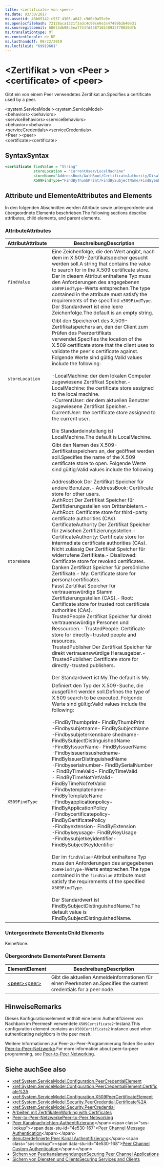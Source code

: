 ```yaml
---
title: <certificate> von <peer>
ms.date: 03/30/2017
ms.assetid: 48b69142-c957-4305-a042-c9d0c9a55c0e
ms.openlocfilehash: 72128aca1321f3adc4c99ce0e3a47489b1640e31
ms.sourcegitcommit: 68653db98c5ea7744fd438710248935f70020dfb
ms.translationtype: MT
ms.contentlocale: de-DE
ms.lasthandoff: 08/22/2019
ms.locfileid: "69919601"
---
```

# <a name="certificate-of-peer"></a><span data-ttu-id="4e530-102">\<Zertifikat > von \<Peer ></span><span class="sxs-lookup"><span data-stu-id="4e530-102">\<certificate> of \<peer></span></span>
<span data-ttu-id="4e530-103">Gibt ein von einem Peer verwendetes Zertifikat an.</span><span class="sxs-lookup"><span data-stu-id="4e530-103">Specifies a certificate used by a peer.</span></span>  
  
 <span data-ttu-id="4e530-104">\<system.ServiceModel></span><span class="sxs-lookup"><span data-stu-id="4e530-104">\<system.ServiceModel></span></span>  
<span data-ttu-id="4e530-105">\<behaviors></span><span class="sxs-lookup"><span data-stu-id="4e530-105">\<behaviors></span></span>  
<span data-ttu-id="4e530-106">\<serviceBehaviors></span><span class="sxs-lookup"><span data-stu-id="4e530-106">\<serviceBehaviors></span></span>  
<span data-ttu-id="4e530-107">\<behavior></span><span class="sxs-lookup"><span data-stu-id="4e530-107">\<behavior></span></span>  
<span data-ttu-id="4e530-108">\<serviceCredentials></span><span class="sxs-lookup"><span data-stu-id="4e530-108">\<serviceCredentials></span></span>  
<span data-ttu-id="4e530-109">\<Peer ></span><span class="sxs-lookup"><span data-stu-id="4e530-109">\<peer></span></span>  
<span data-ttu-id="4e530-110">\<certificate></span><span class="sxs-lookup"><span data-stu-id="4e530-110">\<certificate></span></span>  
  
## <a name="syntax"></a><span data-ttu-id="4e530-111">Syntax</span><span class="sxs-lookup"><span data-stu-id="4e530-111">Syntax</span></span>  
  
```xml  
<certificate findValue = "String"
             storeLocation = "CurrentUser/LocalMachine"
             storeName="AddressBook/AuthRoot/CertificateAuthority/Disallowed/My/Root/TrustedPeople/TrustedPublisher"
             X509FindType="FindByThumbPrint/FindBySubjectName/FindBySubjectDistinguishedName/FindByIssuerName/FindByIssuerDistinguishedName/FindBySerialNumber/FindByTimeValid/FindByTimeNotYetValid/FindByTemplateName/FindByApplicationPolicy/FindByCertificatePolicy/FindByExtension/FindByKeyUsage/FindBySubjectKeyIdentifier" />
```  
  
## <a name="attributes-and-elements"></a><span data-ttu-id="4e530-112">Attribute und Elemente</span><span class="sxs-lookup"><span data-stu-id="4e530-112">Attributes and Elements</span></span>  
 <span data-ttu-id="4e530-113">In den folgenden Abschnitten werden Attribute sowie untergeordnete und übergeordnete Elemente beschrieben.</span><span class="sxs-lookup"><span data-stu-id="4e530-113">The following sections describe attributes, child elements, and parent elements.</span></span>  
  
### <a name="attributes"></a><span data-ttu-id="4e530-114">Attribute</span><span class="sxs-lookup"><span data-stu-id="4e530-114">Attributes</span></span>  
  
|<span data-ttu-id="4e530-115">Attribut</span><span class="sxs-lookup"><span data-stu-id="4e530-115">Attribute</span></span>|<span data-ttu-id="4e530-116">Beschreibung</span><span class="sxs-lookup"><span data-stu-id="4e530-116">Description</span></span>|  
|---------------|-----------------|  
|`findValue`|<span data-ttu-id="4e530-117">Eine Zeichenfolge, die den Wert angibt, nach dem im X.509-Zertifikatspeicher gesucht werden soll.</span><span class="sxs-lookup"><span data-stu-id="4e530-117">A string that contains the value to search for in the X.509 certificate store.</span></span> <span data-ttu-id="4e530-118">Der in diesem Attribut enthaltene Typ muss den Anforderungen des angegebenen `x509FindType`-Werts entsprechen.</span><span class="sxs-lookup"><span data-stu-id="4e530-118">The type contained in the attribute must satisfy the requirements of the specified `x509FindType`.</span></span> <span data-ttu-id="4e530-119">Der Standardwert ist eine leere Zeichenfolge.</span><span class="sxs-lookup"><span data-stu-id="4e530-119">The default is an empty string.</span></span>|  
|`storeLocation`|<span data-ttu-id="4e530-120">Gibt den Speicherort des X.509-Zertifikatspeichers an, den der Client zum Prüfen des Peerzertifikats verwendet.</span><span class="sxs-lookup"><span data-stu-id="4e530-120">Specifies the location of the X.509 certificate store that the client uses to validate the peer's certificate against.</span></span> <span data-ttu-id="4e530-121">Folgende Werte sind gültig:</span><span class="sxs-lookup"><span data-stu-id="4e530-121">Valid values include the following:</span></span><br /><br /> <span data-ttu-id="4e530-122">-LocalMachine: der dem lokalen Computer zugewiesene Zertifikat Speicher.</span><span class="sxs-lookup"><span data-stu-id="4e530-122">-   LocalMachine: the certificate store assigned to the local machine.</span></span><br /><span data-ttu-id="4e530-123">-CurrentUser: der dem aktuellen Benutzer zugewiesene Zertifikat Speicher.</span><span class="sxs-lookup"><span data-stu-id="4e530-123">-   CurrentUser: the certificate store assigned to the current user.</span></span><br /><br /> <span data-ttu-id="4e530-124">Die Standardeinstellung ist LocalMachine.</span><span class="sxs-lookup"><span data-stu-id="4e530-124">The default is LocalMachine.</span></span>|  
|`storeName`|<span data-ttu-id="4e530-125">Gibt den Namen des X.509-Zertifikatsspeichers an, der geöffnet werden soll.</span><span class="sxs-lookup"><span data-stu-id="4e530-125">Specifies the name of the X.509 certificate store to open.</span></span> <span data-ttu-id="4e530-126">Folgende Werte sind gültig:</span><span class="sxs-lookup"><span data-stu-id="4e530-126">Valid values include the following:</span></span><br /><br /> <span data-ttu-id="4e530-127">AddressBook Der Zertifikat Speicher für andere Benutzer.</span><span class="sxs-lookup"><span data-stu-id="4e530-127">-   AddressBook: Certificate store for other users.</span></span><br /><span data-ttu-id="4e530-128">AuthRoot Der Zertifikat Speicher für Zertifizierungsstellen von Drittanbietern.</span><span class="sxs-lookup"><span data-stu-id="4e530-128">-   AuthRoot: Certificate store for third-party certificate authorities (CAs).</span></span><br /><span data-ttu-id="4e530-129">CertificateAuthority Der Zertifikat Speicher für zwischen Zertifizierungsstellen.</span><span class="sxs-lookup"><span data-stu-id="4e530-129">-   CertificateAuthority: Certificate store for intermediate certificate authorities (CAs).</span></span><br /><span data-ttu-id="4e530-130">Nicht zulässig Der Zertifikat Speicher für widerrufene Zertifikate.</span><span class="sxs-lookup"><span data-stu-id="4e530-130">-   Disallowed: Certificate store for revoked certificates.</span></span><br /><span data-ttu-id="4e530-131">Danken Zertifikat Speicher für persönliche Zertifikate.</span><span class="sxs-lookup"><span data-stu-id="4e530-131">-   My: Certificate store for personal certificates.</span></span><br /><span data-ttu-id="4e530-132">Fasst Zertifikat Speicher für vertrauenswürdige Stamm Zertifizierungsstellen (CAS).</span><span class="sxs-lookup"><span data-stu-id="4e530-132">-   Root: Certificate store for trusted root certificate authorities (CAs).</span></span><br /><span data-ttu-id="4e530-133">TrustedPeople Zertifikat Speicher für direkt vertrauenswürdige Personen und Ressourcen.</span><span class="sxs-lookup"><span data-stu-id="4e530-133">-   TrustedPeople: Certificate store for directly-trusted people and resources.</span></span><br /><span data-ttu-id="4e530-134">TrustedPublisher Der Zertifikat Speicher für direkt vertrauenswürdige Herausgeber.</span><span class="sxs-lookup"><span data-stu-id="4e530-134">-   TrustedPublisher: Certificate store for directly-trusted publishers.</span></span><br /><br /> <span data-ttu-id="4e530-135">Der Standardwert ist My.</span><span class="sxs-lookup"><span data-stu-id="4e530-135">The default is My.</span></span>|  
|`X509FindType`|<span data-ttu-id="4e530-136">Definiert den Typ der X.509-Suche, die ausgeführt werden soll.</span><span class="sxs-lookup"><span data-stu-id="4e530-136">Defines the type of X.509 search to be executed.</span></span> <span data-ttu-id="4e530-137">Folgende Werte sind gültig:</span><span class="sxs-lookup"><span data-stu-id="4e530-137">Valid values include the following:</span></span><br /><br /> <span data-ttu-id="4e530-138">-FindByThumbprint</span><span class="sxs-lookup"><span data-stu-id="4e530-138">-   FindByThumbPrint</span></span><br /><span data-ttu-id="4e530-139">-Findbysubjetname</span><span class="sxs-lookup"><span data-stu-id="4e530-139">-   FindBySubjectName</span></span><br /><span data-ttu-id="4e530-140">-Findbysubjeterkennbare shedname</span><span class="sxs-lookup"><span data-stu-id="4e530-140">-   FindBySubjectDistinguishedName</span></span><br /><span data-ttu-id="4e530-141">-FindByIssuerName</span><span class="sxs-lookup"><span data-stu-id="4e530-141">-   FindByIssuerName</span></span><br /><span data-ttu-id="4e530-142">-Findbyissuerissushedname</span><span class="sxs-lookup"><span data-stu-id="4e530-142">-   FindByIssuerDistinguishedName</span></span><br /><span data-ttu-id="4e530-143">-Findbyserialnumber</span><span class="sxs-lookup"><span data-stu-id="4e530-143">-   FindBySerialNumber</span></span><br /><span data-ttu-id="4e530-144">-   FindByTimeValid</span><span class="sxs-lookup"><span data-stu-id="4e530-144">-   FindByTimeValid</span></span><br /><span data-ttu-id="4e530-145">-   FindByTimeNotYetValid</span><span class="sxs-lookup"><span data-stu-id="4e530-145">-   FindByTimeNotYetValid</span></span><br /><span data-ttu-id="4e530-146">-Findbytemplatename</span><span class="sxs-lookup"><span data-stu-id="4e530-146">-   FindByTemplateName</span></span><br /><span data-ttu-id="4e530-147">-Findbyapplicationpolicy</span><span class="sxs-lookup"><span data-stu-id="4e530-147">-   FindByApplicationPolicy</span></span><br /><span data-ttu-id="4e530-148">-Findbycertificatepolicy</span><span class="sxs-lookup"><span data-stu-id="4e530-148">-   FindByCertificatePolicy</span></span><br /><span data-ttu-id="4e530-149">-Findbyextension</span><span class="sxs-lookup"><span data-stu-id="4e530-149">-   FindByExtension</span></span><br /><span data-ttu-id="4e530-150">-Findbykeyusage</span><span class="sxs-lookup"><span data-stu-id="4e530-150">-   FindByKeyUsage</span></span><br /><span data-ttu-id="4e530-151">-Findbysubjetkeyidentifier</span><span class="sxs-lookup"><span data-stu-id="4e530-151">-   FindBySubjectKeyIdentifier</span></span><br /><br /> <span data-ttu-id="4e530-152">Der im `findValue`-Attribut enthaltene Typ muss den Anforderungen des angegebenen `X509FindType`-Werts entsprechen.</span><span class="sxs-lookup"><span data-stu-id="4e530-152">The type contained in the `findValue` attribute must satisfy the requirements of the specified `X509FindType`.</span></span><br /><br /> <span data-ttu-id="4e530-153">Der Standardwert ist FindBySubjectDistinguishedName.</span><span class="sxs-lookup"><span data-stu-id="4e530-153">The default value is FindBySubjectDistinguishedName.</span></span>|  
  
### <a name="child-elements"></a><span data-ttu-id="4e530-154">Untergeordnete Elemente</span><span class="sxs-lookup"><span data-stu-id="4e530-154">Child Elements</span></span>  
 <span data-ttu-id="4e530-155">Keine</span><span class="sxs-lookup"><span data-stu-id="4e530-155">None.</span></span>  
  
### <a name="parent-elements"></a><span data-ttu-id="4e530-156">Übergeordnete Elemente</span><span class="sxs-lookup"><span data-stu-id="4e530-156">Parent Elements</span></span>  
  
|<span data-ttu-id="4e530-157">Element</span><span class="sxs-lookup"><span data-stu-id="4e530-157">Element</span></span>|<span data-ttu-id="4e530-158">Beschreibung</span><span class="sxs-lookup"><span data-stu-id="4e530-158">Description</span></span>|  
|-------------|-----------------|  
|[<span data-ttu-id="4e530-159">\<peer></span><span class="sxs-lookup"><span data-stu-id="4e530-159">\<peer></span></span>](peer-of-servicecredentials.md)|<span data-ttu-id="4e530-160">Gibt die aktuellen Anmeldeinformationen für einen Peerknoten an.</span><span class="sxs-lookup"><span data-stu-id="4e530-160">Specifies the current credentials for a peer node.</span></span>|  
  
## <a name="remarks"></a><span data-ttu-id="4e530-161">Hinweise</span><span class="sxs-lookup"><span data-stu-id="4e530-161">Remarks</span></span>  
 <span data-ttu-id="4e530-162">Dieses Konfigurationselement enthält eine beim Authentifizieren von Nachbarn im Peermesh verwendete `X509Certificate2`-Instanz.</span><span class="sxs-lookup"><span data-stu-id="4e530-162">This configuration element contains an `X509Certificate2` instance used when authenticating neighbors in the peer mesh.</span></span>  
  
 <span data-ttu-id="4e530-163">Weitere Informationen zur Peer-zu-Peer-Programmierung finden Sie unter [Peer-to-Peer-Netzwerke](../../../wcf/feature-details/peer-to-peer-networking.md).</span><span class="sxs-lookup"><span data-stu-id="4e530-163">For more information about peer-to-peer programming, see [Peer-to-Peer Networking](../../../wcf/feature-details/peer-to-peer-networking.md).</span></span>  
  
## <a name="see-also"></a><span data-ttu-id="4e530-164">Siehe auch</span><span class="sxs-lookup"><span data-stu-id="4e530-164">See also</span></span>

- <xref:System.ServiceModel.Configuration.PeerCredentialElement>
- <xref:System.ServiceModel.Configuration.PeerCredentialElement.Certificate%2A>
- <xref:System.ServiceModel.Configuration.X509PeerCertificateElement>
- <xref:System.ServiceModel.Security.PeerCredential.Certificate%2A>
- <xref:System.ServiceModel.Security.PeerCredential>
- [<span data-ttu-id="4e530-165">Arbeiten mit Zertifikaten</span><span class="sxs-lookup"><span data-stu-id="4e530-165">Working with Certificates</span></span>](../../../wcf/feature-details/working-with-certificates.md)
- [<span data-ttu-id="4e530-166">Peer-to-Peer-Netzwerke</span><span class="sxs-lookup"><span data-stu-id="4e530-166">Peer-to-Peer Networking</span></span>](../../../wcf/feature-details/peer-to-peer-networking.md)
- <span data-ttu-id="4e530-167">[Peer Kanalnachrichten-Authentifizierung](https://docs.microsoft.com/previous-versions/dotnet/netframework-3.5/aa967730(v=vs.90))</span><span class="sxs-lookup"><span data-stu-id="4e530-167">[Peer Channel Message Authentication](https://docs.microsoft.com/previous-versions/dotnet/netframework-3.5/aa967730(v=vs.90))</span></span>
- <span data-ttu-id="4e530-168">[Benutzerdefinierte Peer Kanal Authentifizierung](https://docs.microsoft.com/previous-versions/dotnet/netframework-3.5/ms751447(v=vs.90))</span><span class="sxs-lookup"><span data-stu-id="4e530-168">[Peer Channel Custom Authentication](https://docs.microsoft.com/previous-versions/dotnet/netframework-3.5/ms751447(v=vs.90))</span></span>
- [<span data-ttu-id="4e530-169">Sichern von Peerkanalanwendungen</span><span class="sxs-lookup"><span data-stu-id="4e530-169">Securing Peer Channel Applications</span></span>](../../../wcf/feature-details/securing-peer-channel-applications.md)
- [<span data-ttu-id="4e530-170">Sichern von Diensten und Clients</span><span class="sxs-lookup"><span data-stu-id="4e530-170">Securing Services and Clients</span></span>](../../../wcf/feature-details/securing-services-and-clients.md)
